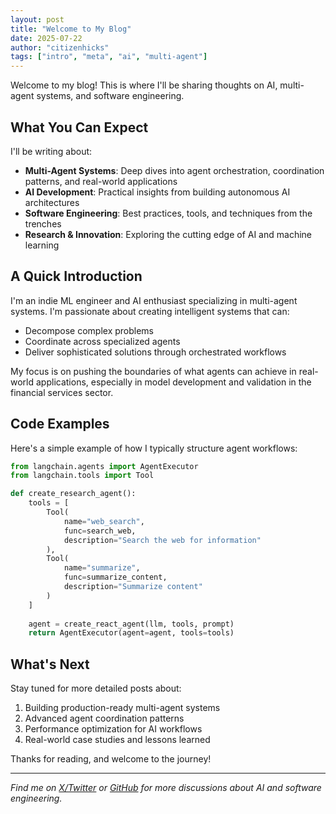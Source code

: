 ```yaml
---
layout: post
title: "Welcome to My Blog"
date: 2025-07-22
author: "citizenhicks"
tags: ["intro", "meta", "ai", "multi-agent"]
---
```


Welcome to my blog! This is where I'll be sharing thoughts on AI, multi-agent systems, and software engineering.

## What You Can Expect

I'll be writing about:

- **Multi-Agent Systems**: Deep dives into agent orchestration, coordination patterns, and real-world applications
- **AI Development**: Practical insights from building autonomous AI architectures
- **Software Engineering**: Best practices, tools, and techniques from the trenches
- **Research & Innovation**: Exploring the cutting edge of AI and machine learning

## A Quick Introduction

I'm an indie ML engineer and AI enthusiast specializing in multi-agent systems. I'm passionate about creating intelligent systems that can:

- Decompose complex problems
- Coordinate across specialized agents  
- Deliver sophisticated solutions through orchestrated workflows

My focus is on pushing the boundaries of what agents can achieve in real-world applications, especially in model development and validation in the financial services sector.

## Code Examples

Here's a simple example of how I typically structure agent workflows:

```python
from langchain.agents import AgentExecutor
from langchain.tools import Tool

def create_research_agent():
    tools = [
        Tool(
            name="web_search",
            func=search_web,
            description="Search the web for information"
        ),
        Tool(
            name="summarize",
            func=summarize_content,
            description="Summarize content"
        )
    ]
    
    agent = create_react_agent(llm, tools, prompt)
    return AgentExecutor(agent=agent, tools=tools)
```

## What's Next

Stay tuned for more detailed posts about:

1. Building production-ready multi-agent systems
2. Advanced agent coordination patterns
3. Performance optimization for AI workflows
4. Real-world case studies and lessons learned

Thanks for reading, and welcome to the journey!

---

*Find me on [X/Twitter](https://x.com/citizenhicks) or [GitHub](https://github.com/citizenhicks) for more discussions about AI and software engineering.*